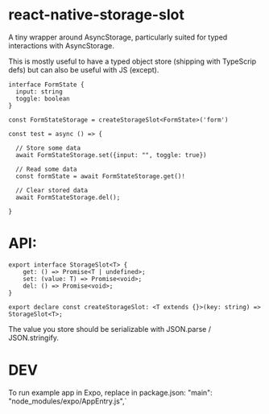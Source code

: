 # react-native-storage-slot

A tiny wrapper around AsyncStorage, particularly suited for typed interactions with AsyncStorage.

This is mostly useful to have a typed object store (shipping with TypeScrip defs) but can also be useful with JS (except).

```tsx
interface FormState {
  input: string
  toggle: boolean
}

const FormStateStorage = createStorageSlot<FormState>('form') 

const test = async () => {

  // Store some data
  await FormStateStorage.set({input: "", toggle: true})

  // Read some data
  const formState = await FormStateStorage.get()!
  
  // Clear stored data
  await FormStateStorage.del();
  
}

```


# API:

```tsx 
export interface StorageSlot<T> {
    get: () => Promise<T | undefined>;
    set: (value: T) => Promise<void>;
    del: () => Promise<void>;
}

export declare const createStorageSlot: <T extends {}>(key: string) => StorageSlot<T>;
```

The value you store should be serializable with JSON.parse / JSON.stringify.

# DEV

To run example app in Expo, replace in package.json:   "main": "node_modules/expo/AppEntry.js",`
